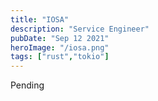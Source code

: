 ```yaml
---
title: "IOSA"
description: "Service Engineer"
pubDate: "Sep 12 2021"
heroImage: "/iosa.png"
tags: ["rust","tokio"]
---
```


Pending
